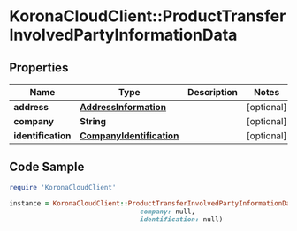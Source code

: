 # KoronaCloudClient::ProductTransferInvolvedPartyInformationData

## Properties

Name | Type | Description | Notes
------------ | ------------- | ------------- | -------------
**address** | [**AddressInformation**](AddressInformation.md) |  | [optional] 
**company** | **String** |  | [optional] 
**identification** | [**CompanyIdentification**](CompanyIdentification.md) |  | [optional] 

## Code Sample

```ruby
require 'KoronaCloudClient'

instance = KoronaCloudClient::ProductTransferInvolvedPartyInformationData.new(address: null,
                                 company: null,
                                 identification: null)
```


